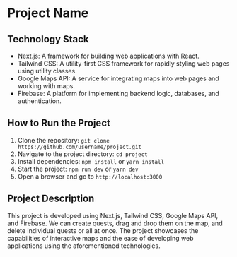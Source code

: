 # Project Name

## Technology Stack
- Next.js: A framework for building web applications with React.
- Tailwind CSS: A utility-first CSS framework for rapidly styling web pages using utility classes.
- Google Maps API: A service for integrating maps into web pages and working with maps.
- Firebase: A platform for implementing backend logic, databases, and authentication.

## How to Run the Project
1. Clone the repository: `git clone https://github.com/username/project.git`
2. Navigate to the project directory: `cd project`
3. Install dependencies: `npm install` or `yarn install`
4. Start the project: `npm run dev` or `yarn dev`
5. Open a browser and go to `http://localhost:3000`

## Project Description
This project is developed using Next.js, Tailwind CSS, Google Maps API, and Firebase. We can create quests, drag and drop them on the map, and delete individual quests or all at once. The project showcases the capabilities of interactive maps and the ease of developing web applications using the aforementioned technologies.
